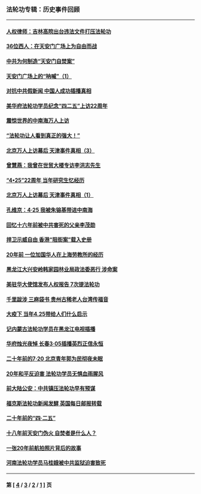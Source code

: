 ### 法轮功专辑：历史事件回顾
---
#### [人权律师：吉林高院出台违法文件打压法轮功](../../pages/nf5793/n13825665.md?11180430) 
#### [36位西人：在天安门广场上为自由而战](../../pages/nf5793/n13390029.md?11180430) 
#### [中共为何制造“天安门自焚案”](../../pages/nf5793/n13183270.md?11180430) 
#### [天安门广场上的“呐喊”（1）](../../pages/nf5793/n13105277.md?11180430) 
#### [对抗中共假新闻 中国人成功插播真相](../../pages/nf5793/n12910618.md?11180430) 
#### [美华府法轮功学员纪念“四二五”上访22周年](../../pages/nf5793/n12904445.md?11180430) 
#### [震惊世界的中南海万人上访](../../pages/nf5793/n12903976.md?11180430) 
#### [“法轮功让人看到真正的强大！”](../../pages/nf5793/n12903195.md?11180430) 
#### [北京万人上访幕后 天津事件真相（3）](../../pages/nf5793/n12902807.md?11180430) 
#### [曾慧燕：我曾在世贸大楼专访李洪志先生](../../pages/nf5793/n12898729.md?11180430) 
#### [“4•25”22周年 当年研究生忆经历](../../pages/nf5793/n12894152.md?11180430) 
#### [北京万人上访幕后 天津事件真相（1）](../../pages/nf5793/n12885174.md?11180430) 
#### [孔维京：4·25 我被朱镕基带进中南海](../../pages/nf5793/n12864987.md?11180430) 
#### [回忆十六年前被中共害死的父亲李茂勋](../../pages/nf5793/n12880270.md?11180430) 
#### [捍卫示威自由 香港“阻街案”载入史册](../../pages/nf5793/n12811245.md?11180430) 
#### [20年前 一位加国华人在上海劳教所的经历](../../pages/nf5793/n12707932.md?11180430) 
#### [黑龙江大兴安岭韩家园林业局政法委恶行 涉命案](../../pages/nf5793/n12622815.md?11180430) 
#### [美驻华大使馆发布人权报告 7次提法轮功](../../pages/nf5793/n12520541.md?11180430) 
#### [千里跋涉 三麻袋书 贵州古稀老人台湾传福音](../../pages/nf5793/n12198750.md?11180430) 
#### [大疫下 当年4.25带给人们什么启示](../../pages/nf5793/n12058565.md?11180430) 
#### [记内蒙古法轮功学员在黑龙江电视插播](../../pages/nf5793/n11699194.md?11180430) 
#### [华府烛光夜悼 长春3·05插播英烈正信永恒](../../pages/nf5793/n11397432.md?11180430) 
#### [二十年前的7·20 北京青年郭为民彻夜未眠](../../pages/nf5793/n11354195.md?11180430) 
#### [20年和平反迫害 法轮功学员无惧血雨腥风](../../pages/nf5793/n11348279.md?11180430) 
#### [前大陆公安：中共镇压法轮功早有预谋](../../pages/nf5793/n11352168.md?11180430) 
#### [福克斯法轮功新闻发酵  英国每日邮报转载](../../pages/nf5793/n11285952.md?11180430) 
#### [二十年前的“四·二五”](../../pages/nf5793/n11207639.md?11180430) 
#### [十八年前天安门伪火 自焚者是什么人？](../../pages/nf5793/n10996556.md?11180430) 
#### [一张20年前航拍照片背后的故事](../../pages/nf5793/n10693797.md?11180430) 
#### [河南法轮功学员马桂娥被中共监狱迫害致死](../../pages/nf5793/n10684974.md?11180430) 

---
#### 第 [ [4](./4.md?11180430) / [3](./3.md?11180430) / [2](./2.md?11180430) / [1](./1.md?11180430) ] 页
